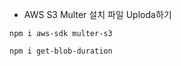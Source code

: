
- AWS S3 Multer 설치 파일 Uploda하기 
```code
npm i aws-sdk multer-s3
```

```code
npm i get-blob-duration
```
